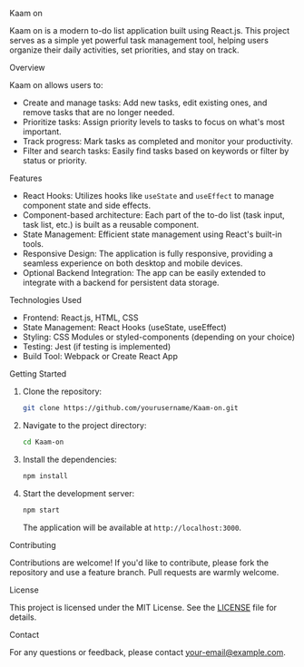 Kaam on

Kaam on is a modern to-do list application built using React.js. This project serves as a simple yet powerful task management tool, helping users organize their daily activities, set priorities, and stay on track.

Overview

Kaam on allows users to:

- Create and manage tasks: Add new tasks, edit existing ones, and remove tasks that are no longer needed.
- Prioritize tasks: Assign priority levels to tasks to focus on what's most important.
- Track progress: Mark tasks as completed and monitor your productivity.
- Filter and search tasks: Easily find tasks based on keywords or filter by status or priority.

Features

- React Hooks: Utilizes hooks like `useState` and `useEffect` to manage component state and side effects.
- Component-based architecture: Each part of the to-do list (task input, task list, etc.) is built as a reusable component.
- State Management: Efficient state management using React's built-in tools.
- Responsive Design: The application is fully responsive, providing a seamless experience on both desktop and mobile devices.
- Optional Backend Integration: The app can be easily extended to integrate with a backend for persistent data storage.

 Technologies Used

- Frontend: React.js, HTML, CSS
- State Management: React Hooks (useState, useEffect)
- Styling: CSS Modules or styled-components (depending on your choice)
- Testing: Jest (if testing is implemented)
- Build Tool: Webpack or Create React App

 Getting Started

1. Clone the repository:

   ```bash
   git clone https://github.com/yourusername/Kaam-on.git
   ```

2. Navigate to the project directory:

   ```bash
   cd Kaam-on
   ```

3. Install the dependencies:

   ```bash
   npm install
   ```

4. Start the development server:

   ```bash
   npm start
   ```

   The application will be available at `http://localhost:3000`.

 Contributing

Contributions are welcome! If you'd like to contribute, please fork the repository and use a feature branch. Pull requests are warmly welcome.

 License

This project is licensed under the MIT License. See the [LICENSE](LICENSE) file for details.

 Contact

For any questions or feedback, please contact [your-email@example.com](mailto:your-email@example.com).





